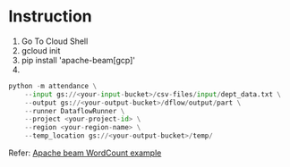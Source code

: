 # Instruction

1)  Go To Cloud Shell
2)  gcloud init
3)  pip install 'apache-beam[gcp]'
4)   
```python
python -m attendance \
	--input gs://<your-input-bucket>/csv-files/input/dept_data.txt \
	--output gs://<your-output-bucket>/dflow/output/part \
	--runner DataflowRunner \
	--project <your-project-id> \
	--region <your-region-name> \
	--temp_location gs://<your-output-bucket>/temp/ 
```

Refer: [Apache beam WordCount example]( https://beam.apache.org/get-started/wordcount-example/)
